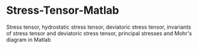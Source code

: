 # Stress-Tensor-Matlab
 Stress tensor, hydrostatic stress tensor, deviatoric stress tensor, invariants of stress tensor and deviatoric stress tensor, principal stresses and Mohr's diagram in Matlab

